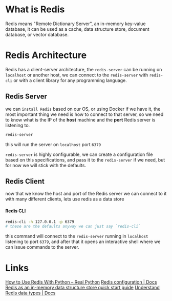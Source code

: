 # What is Redis
Redis means "Remote Dictionary Server", an in-memory key-value database, it can be used as a cache, data structure store, document database, or vector database.

# Redis Architecture
Redis has a client-server architecture, the `redis-server` can be running on `localhost` or another host, we can connect to the `redis-server` with `redis-cli` or with a client library for any programming language.

## Redis Server
we can `install Redis` based on our OS, or using Docker if we have it, the most important thing we need is how to connect to that server, so we need to know what is the IP of the **host** machine and the **port** Redis server is listening to.

```sh
redis-server
```

this will run the server on `localhost` port `6379`

`redis-server` is highly configurable, we can create a configuration file based on this specifications, and pass it to the `redis-server` if we need, but for now we will stick with the defaults.

## Redis Client
now that we know the host and port of the Redis server we can connect to it with many different clients, lets use redis as a data store
#### Redis CLI
```sh
redis-cli -h 127.0.0.1 -p 6379
# these are the defaults anyway we can just say `redis-cli`
```
this command will connect to the `redis-server` running in `localhost` listening to port `6379`, and after that it opens an interactive shell where we can issue commands to the server.


# Links
[How to Use Redis With Python – Real Python](https://realpython.com/python-redis/)
[Redis configuration | Docs](https://redis.io/docs/latest/operate/oss_and_stack/management/config/)
[Redis as an in-memory data structure store quick start guide](https://redis.io/docs/latest/develop/get-started/data-store/)
[Understand Redis data types | Docs](https://redis.io/docs/latest/develop/data-types/)
